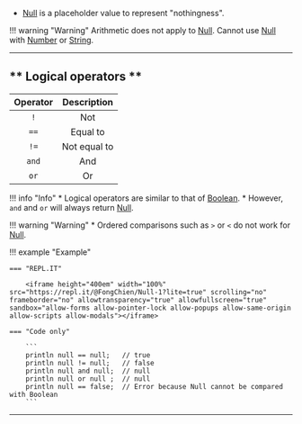 
* [Null](../null) is a placeholder value to represent "nothingness".

!!! warning "Warning"
    Arithmetic does not apply to [Null](../null). Cannot use [Null](../null) with [Number](../number) or [String](../String).

***
## ** Logical operators **

| Operator   | Description  |
| :--------: | :---------:  |
| `!`        |   Not        |
| `==`       | Equal to     |
| `!=`       | Not equal to |
| `and`      | And          |
| `or`       | Or           |

!!! info "Info"
    * Logical operators are similar to that of [Boolean](../boolean).
    * However, `and` and `or` will always return [Null](../null).

!!! warning "Warning"
    * Ordered comparisons such as `>` or `<` do not work for [Null](../null).

!!! example "Example"

    === "REPL.IT"

        <iframe height="400em" width="100%" src="https://repl.it/@FongChien/Null-1?lite=true" scrolling="no" frameborder="no" allowtransparency="true" allowfullscreen="true" sandbox="allow-forms allow-pointer-lock allow-popups allow-same-origin allow-scripts allow-modals"></iframe>

    === "Code only"

        ```
        println null == null;   // true
        println null != null;   // false
        println null and null;  // null
        println null or null ;  // null
        println null == false;  // Error because Null cannot be compared with Boolean
        ```

***
